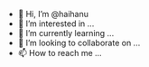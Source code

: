 - 👋 Hi, I’m @haihanu
- 👀 I’m interested in ...
- 🌱 I’m currently learning ...
- 💞️ I’m looking to collaborate on ...
- 📫 How to reach me ...

<!---
haihanu/haihanu is a ✨ special ✨ repository because its `README.md` (this file) appears on your GitHub profile.
You can click the Preview link to take a look at your changes.
--->
